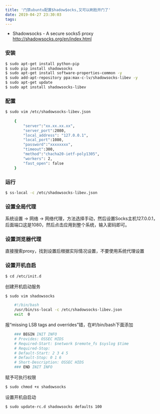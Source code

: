 ```yaml
---
title: '门禁ubuntu配置$hadow$ocks,又可以刷脸开门了'
date: 2019-04-27 23:30:03
tags:
---
```


* Shadowsocks - A secure socks5 proxy </br>http://shadowsocks.org/en/index.html

### 安装
``` bash
$ sudo apt-get install python-pip
$ sudo pip install shadowsocks
$ sudo apt-get install software-properties-common -y
$ sudo add-apt-repository ppa:max-c-lv/shadowsocks-libev -y
$ sudo apt-get update
$ sudo apt install shadowsocks-libev
```
### 配置
``` bash
$ sudo vim /etc/shadowsocks-libev.json
    
    {
        "server":"xx.xx.xx.xx",
        "server_port":2080,
        "local_address": "127.0.0.1",
        "local_port":1080,
        "password":"xxxxxxxx",
        "timeout":300,
        "method":"chacha20-ietf-poly1305",
        "workers": 2,
        "fast_open": false
    }
```
### 运行
``` bash
$ ss-local -c /etc/shadowsocks-libev.json
```
### 设置全局代理
系统设置 -> 网络 -> 网络代理，方法选择手动，然后设置Socks主机127.0.0.1， 后面端口这是1080，然后点击应用到整个系统，输入密码即可。
### 设置浏览器代理
直接搜索proxy，找到设置后根据实际情况设置，不要使用系统代理设置
### 设置开机自启
``` bash
$ cd /etc/init.d
```
创建开机启动服务
``` bash
$ sudo vim shadowsocks

    #!/bin/bash
    /usr/bin/ss-local -c /etc/shadowsocks-libev.json
    exit  0
```
报“missing LSB tags and overrides”错，在#!/bin/bash下面添加
``` bash
    ### BEGIN INIT INFO
    # Provides: OSSEC HIDS
    # Required-Start: $network $remote_fs $syslog $time
    # Required-Stop:
    # Default-Start: 2 3 4 5
    # Default-Stop: 0 1 6
    # Short-Description: OSSEC HIDS
    ### END INIT INFO
```
赋予可执行权限
``` bash
$ sudo chmod +x shadowsocks
```
设置开机自启动
``` bash
$ sudo update-rc.d shadowsocks defaults 100
```




